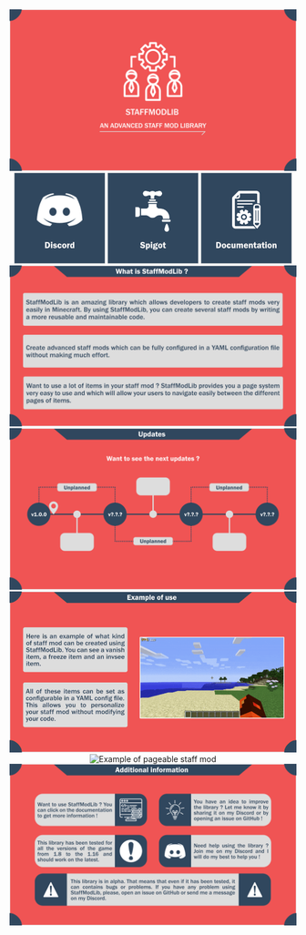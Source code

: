 <div align="center">
    <img src="pictures/logo.png" alt="StaffModLib logo">
    <div>
        <a href="https://discord.gg/UdBJvSY"><img src="pictures/discord_icon.png" alt="Discord link"></a>
        <a href="https://www.spigotmc.org/resources/staffmodlib.89180/"><img src="pictures/spigot_icon.png" alt="Spigot link"></a>
        <a href="https://syrows-development.gitbook.io/staffmodlib/"><img src="pictures/documentation_icon.png" alt="Documentation link"></a>
    </div>
    <div><img src="pictures/presentation.png" alt="StaffModLib presentation"></div>
    <div><img src="pictures/updates.png" alt="StaffModLib old and next updates"></div>
    <div><img src="pictures/example_config_sm.gif" alt="Example of configurable staff mod"></div>
    <div><img src="pictures/example_pageable_sm.gif" alt="Example of pageable staff mod"></div>
    <div><img src="pictures/additional_information.png" alt="StaffModLib additional information"></div>
</div>